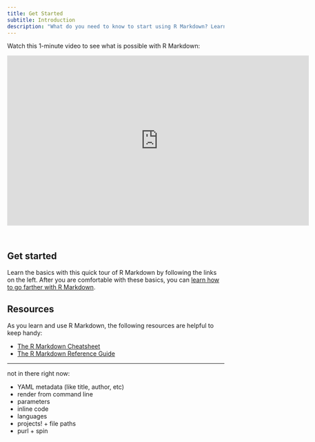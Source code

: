 ```yaml
---
title: Get Started
subtitle: Introduction
description: "What do you need to know to start using R Markdown? Learn what you need in this quick tour."
---
```




Watch this 1-minute video to see what is possible with R Markdown:

<iframe src="https://player.vimeo.com/video/178485416" width="700" height="394" frameborder="0" style="margin-bottom: 2em;" webkitallowfullscreen mozallowfullscreen allowfullscreen></iframe>

## Get started

Learn the basics with this quick tour of R Markdown by following the links on the left. After you are comfortable with these basics, you can [learn how to go farther with R Markdown](/learn/).

## Resources

As you learn and use R Markdown, the following resources are helpful to keep handy:

* [The R Markdown Cheatsheet](https://www.rstudio.com/wp-content/uploads/2016/03/rmarkdown-cheatsheet-2.0.pdf)
* [The R Markdown Reference Guide](https://www.rstudio.com/wp-content/uploads/2015/03/rmarkdown-reference.pdf)

---

not in there right now:

+ YAML metadata (like title, author, etc)
+ render from command line
+ parameters
+ inline code
+ languages
+ projects! + file paths
+ purl + spin